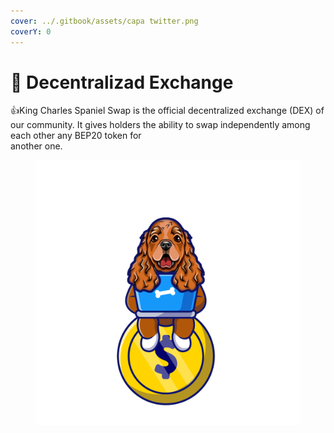 ```yaml
---
cover: ../.gitbook/assets/capa twitter.png
coverY: 0
---
```


# 🐶 Decentralizad Exchange

:thumbsup:King Charles Spaniel Swap is the official decentralized exchange (DEX) of our community. It gives holders the ability to swap independently among each other any BEP20 token for\
another one.

<figure><img src="../.gitbook/assets/Untitled-2-Recovered copy.png" alt=""><figcaption></figcaption></figure>
